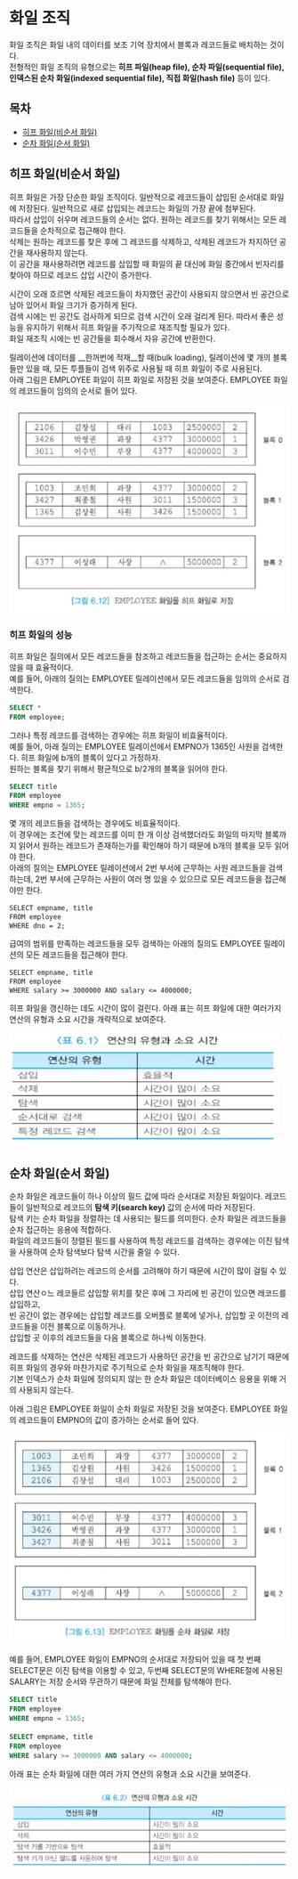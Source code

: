 # 화일 조직

화일 조직은 화일 내의 데이터를 보조 기억 장치에서 블록과 레코드들로 배치하는 것이다.  
전형적인 화일 조직의 유형으로는 __히프 파일(heap file), 순차 파일(sequential file), 인덱스된 순차 화일(indexed sequential file), 직접 화일(hash file)__ 등이 있다.



## 목차

- [히프 화일(비순서 화일)](#히프-화일비순서-화일)
- [순차 화일(순서 화일)](#순차-화일순서-화일)



## 히프 화일(비순서 화일)

히프 화일은 가장 단순한 화일 조직이다. 일반적으로 레코드들이 삽입된 순서대로 화일에 저장된다. 일반적으로 새로 삽입되는 레코드는 화일의 가장 끝에 첨부된다.  
따라서 삽입이 쉬우며 레코드들의 순서는 없다. 원하는 레코드를 찾기 위해서는 모든 레코드들을 순차적으로 접근해야 한다.  
삭제는 원하는 레코드를 찾은 후에 그 레코드를 삭제하고, 삭제된 레코드가 차지하던 공간을 재사용하지 않는다.  
이 공간을 재사용하려면 레코드를 삽입할 때 화일의 끝 대신에 화일 중간에서 빈자리를 찾아야 하므로 레코드 삽입 시간이 증가한다.

시간이 오래 흐르면 삭제된 레코드들이 차지했던 공간이 사용되지 않으면서 빈 공간으로 남아 있어서 화일 크기가 증가하게 된다.  
검색 시에는 빈 공간도 검사하게 되므로 검색 시간이 오래 걸리게 된다. 따라서 좋은 성능을 유지하기 위해서 히프 화일을 주기적으로 재조직할 필요가 있다.  
화일 재조직 시에는 빈 공간들을 회수해서 자유 공간에 반환한다.

릴레이션에 데이터를 __한꺼번에 적재__할 때(bulk loading), 릴레이션에 몇 개의 블록들만 있을 때, 모든 투플들이 검색 위주로 사용될 때 히프 화일이 주로 사용된다.  
아래 그림은 EMPLOYEE 화일이 히프 화일로 저장된 것을 보여준다. EMPLOYEE 화일의 레코드들이 임의의 순서로 들어 있다.

![](./image/6-4/ex1.jpg)

### 히프 화일의 성능

히프 화일은 질의에서 모든 레코드들을 참조하고 레코드들을 접근하는 순서는 중요하지 않을 때 효율적이다.  
예를 들어, 아래의 질의는 EMPLOYEE 릴레이션에서 모든 레코드들을 임의의 순서로 검색한다.

```sql
SELECT *
FROM employee;
```

그러나 특정 레코드를 검색하는 경우에는 히프 화일이 비효율적이다.  
예를 들어, 아래 질의는 EMPLOYEE 릴레이션에서 EMPNO가 1365인 사원을 검색한다. 히프 화일에 b개의 블록이 있다고 가정하자.  
원하는 블록을 찾기 위해서 평균적으로 b/2개의 블록을 읽어야 한다.

```sql
SELECT title
FROM employee
WHERE empno = 1365;
```

몇 개의  레코드들을 검색하는 경우에도 비효율적이다.  
이 경우에는 조건에 맞는 레코드를 이미 한 개 이상 검색했더라도 화일의 마지막 블록까지 읽어서 원하는 레코드가 존재하는가를 확인해야 하기 때문에 b개의 블록을 모두 읽어야 한다.  
아래의 질의는 EMPLOYEE 릴레이션에서 2번 부서에 근무하는 사원 레코드들을 검색하는데, 2번 부서에 근무하는 사원이 여러 명 있을 수 있으므로 모든 레코드들을 접근해야만 한다.

```
SELECT empname, title
FROM employee
WHERE dno = 2;
```

급여의 범위를 만족하는 레코드들을 모두 검색하는 아래의 질의도 EMPLOYEE 릴레이션의 모든 레코드들을 접근해야 한다.

```
SELECT empname, title
FROM employee
WHERE salary >= 3000000 AND salary <= 4000000;
```

히프 화일을 갱신하는 데도 시간이 많이 걸린다. 아래 표는 히프 화일에 대한 여러가지 연산의 유형과 소요 시간을 개략적으로 보여준다.

![](./image/6-4/ex2.jpg)



## 순차 화일(순서 화일)

순차 화일은 레코드들이 하나 이상의 필드 값에 따라 순서대로 저장된 화일이다. 레코드들이 일반적으로 레코드의 __탐색 키(search key)__ 값의 순서에 따라 저장된다.  
탐색 키는 순차 화일을 정렬하는 데 사용되는 필드를 의미한다. 순차 화일은 레코드들을 순차 접근하는 응용에 적합하다.  
화일의 레코드들이 정렬된 필드를 사용하여 특정 레코드를 검색하는 경우에는 이진 탐색을 사용하여 순차 탐색보다 탐색 시간을 줄일 수 있다.

삽입 연산은 삽입하려는 레코드의 순서를 고려해야 하기 때문에 시간이 많이 걸릴 수 있다.  
삽입 연산ㅇ느 레코들르 삽입할 위치를 찾은 후에 그 자리에 빈 공간이 있으면 레코드를 삽입하고,  
빈 공간이 없는 경우에는 삽입할 레코드를 오버플로 블록에 넣거나, 삽입할 곳 이전의 레코드들을 이전 블록으로 이동하거나.  
삽입할 곳 이후의 레코드들을 다음 블록으로 하나씩 이동한다.

레코드를 삭제하는 연산은 삭제된 레코드가 사용하던 공간을 빈 공간으로 남기기 때문에 히프 화일의 경우와 마찬가지로 주기적으로 순차 화일을 재조직해야 한다.  
기본 인덱스가 순차 화일에 정의되지 않는 한 순차 화일은 데이터베이스 응용을 위해 거의 사용되지 않는다.

아래 그림은 EMPLOYEE 화일이 순차 화일로 저장된 것을 보여준다. EMPLOYEE 화일의 레코드들이 EMPNO의 값이 증가하는 순서로 들어 있다.

![](./image/6-4/ex3.jpg)

예를 들어, EMPLOYEE 화일이 EMPNO의 순서대로 저장되어 있을 때 첫 번째 SELECT문은 이진 탐색을 이용할 수 있고, 두번째 SELECT문의 WHERE절에 사용된 SALARY는 저장 순서와 무관하기 때문에 화일 전체를 탐색해야 한다.

```sql
SELECT title
FROM employee
WHERE empno = 1365;

SELECT empname, title
FROM employee
WHERE salary >= 3000000 AND salary <= 4000000;
```

아래 표는 순차 화일에 대한 여러 가지 연산의 유형과 소요 시간을 보여준다.

![](./image/6-4/ex4.jpg)

